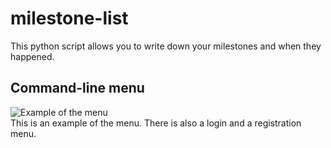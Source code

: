 # milestone-list
This python script allows you to write down your milestones and when they happened.

## Command-line menu
![Example of the menu](https://i.gyazo.com/14a7cac52cf5a9974b84cc3e95750a24.png)  
This is an example of the menu. There is also a login and a registration menu.
